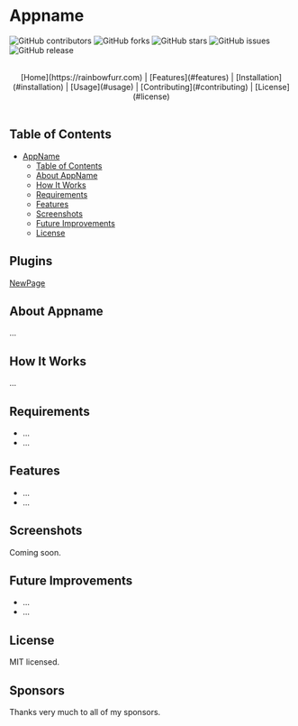 
# Appname
![GitHub contributors][contributors-badge]
![GitHub forks][forks-badge]
![GitHub stars][stars-badge]
![GitHub issues][issues-badge]
![GitHub release][release-badge]

<br>
<div align="center">
[Home](https://rainbowfurr.com) | [Features](#features) | [Installation](#installation) | [Usage](#usage) | [Contributing](#contributing) | [License](#license)
</div>
<br>

## Table of Contents
- [AppName](#appname)
  - [Table of Contents](#table-of-contents)
  - [About AppName](#about-appname)
  - [How It Works](#how-it-works)
  - [Requirements](#requirements)
  - [Features](#features)
  - [Screenshots](#screenshots)
  - [Future Improvements](#future-improvements)
  - [License](#license)

## Plugins
<a href="NewPage.md">NewPage</a>

## About Appname
...

## How It Works
...

## Requirements
- ...
- ...

## Features
- ...
- ...

## Screenshots
Coming soon.

## Future Improvements
- ...
- ...

## License
MIT licensed.

## Sponsors
Thanks very much to all of my sponsors.


[contributors-badge]: https://img.shields.io/github/contributors/ItsLogic/Xbox-Achievement-Unlocker?style=for-the-badge
[contributors-url]: https://github.com/ItsLogic/Xbox-Achievement-Unlocker/graphs/contributors
[forks-badge]: https://img.shields.io/github/forks/ItsLogic/Xbox-Achievement-Unlocker?style=for-the-badge
[forks-url]: https://github.com/ItsLogic/Xbox-Achievement-Unlocker/network/members
[stars-badge]: https://img.shields.io/github/stars/ItsLogic/Xbox-Achievement-Unlocker?style=for-the-badge
[stars-url]: https://github.com/ItsLogic/Xbox-Achievement-Unlocker/stargazers
[issues-badge]: https://img.shields.io/github/issues/ItsLogic/Xbox-Achievement-Unlocker?style=for-the-badge
[issues-url]: https://github.com/ItsLogic/Xbox-Achievement-Unlocker/issues
[release-badge]: https://img.shields.io/github/v/release/ItsLogic/Xbox-Achievement-Unlocker?style=for-the-badge
[release-url]: https://github.com/ItsLogic/Xbox-Achievement-Unlocker/releases
[discord-id]: https://img.shields.io/discord/1013602813093359657?logo=discord&style=for-the-badge
[discord-invite]: https://discord.gg/ugDvSw7cns
[WPF-Commit]: https://github.com/lepoco/wpfui/tree/c8cd75f6f82414a52a94d2a55fe2a21dd5db83d7
[LICENSE]:LICENSE
[MIT-LICENSE]:LICENSE.MIT
